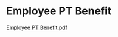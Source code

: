 # Employee PT Benefit

[Employee PT Benefit.pdf](Employee%20PT%20Benefit%20742f70da789a4b84bd6ea24e74ac43f7/Employee_PT_Benefit.pdf)